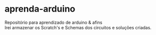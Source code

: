 # aprenda-arduino
Repositório para aprendizado de arduino &amp; afins<br>
Irei armazenar os Scratch's e Schemas dos circuitos e soluções criadas.
